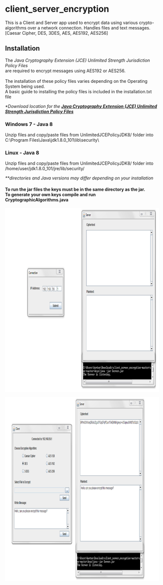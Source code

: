 # client_server_encryption
<p>This is a Client and Server app used to encrypt data using various crypto-algorithms
over a network connection. Handles files and text messages.
[Caesar Cipher, DES, 3DES, AES, AES192, AES256]</p>

## Installation 
<p>The <i>Java Cryptography Extension (JCE) Unlimited Strength Jurisdiction Policy Files</i><br>
   are required to encrypt messages using AES192 or AES256.<br><br>
   The installation of these policy files varies depending on the Operating System being used.<br> 
   A basic guide to installing the policy files is included in the installation.txt file</p>

<i>*Download location for the <b> <a href="http://www.oracle.com/technetwork/java/javase/downloads/jce8-download-2133166.html">
Java Cryptography Extension (JCE) Unlimited Strength Jurisdiction Policy Files</b></i></a><br>

### Windows 7 - Java 8
Unzip files and copy/paste files from UnlimitedJCEPolicyJDK8/ folder into C:\Program Files\Java\jdk1.8.0_101\lib\security\

### Linux - Java 8
Unzip files and copy/paste files from UnlimitedJCEPolicyJDK8/ folder into /home/user/jdk1.8.0_101/jre/lib/security/

<i>**directories and Java versions may differ depending on your installation</i>

#### To run the jar files the keys must be in the same directory as the jar. <br> To generate your own keys compile and run CryptographicAlgorithms.java

<p align="center">
   <img src="/img/server.PNG" width="800px" height="600px"/>
</p>
<p align="center">
  <img src="/img/client_server.PNG" width="800" height="600"/>
</p>

